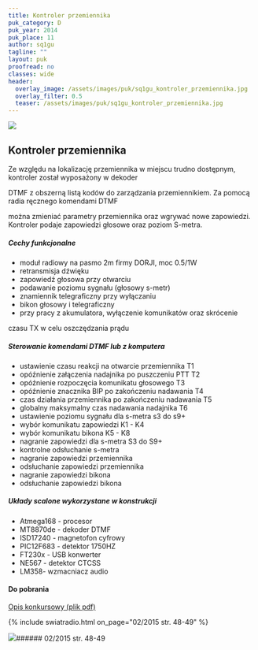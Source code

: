 ```yaml
---
title: Kontroler przemiennika
puk_category: D
puk_year: 2014
puk_place: 11
author: sq1gu
tagline: ""
layout: puk
proofread: no
classes: wide
header:
  overlay_image: /assets/images/puk/sq1gu_kontroler_przemiennika.jpg
  overlay_filter: 0.5
  teaser: /assets/images/puk/sq1gu_kontroler_przemiennika.jpg
---
```






 



![](assets/data/img/projects/2014-11-0.jpg) 



Kontroler przemiennika
----------------------





 Ze względu na lokalizację przemiennika w miejscu trudno dostępnym, kontroler został wyposażony w dekoder

 DTMF z obszerną listą kodów do zarządzania przemiennikiem. Za pomocą radia ręcznego komendami DTMF

 można zmieniać parametry przemiennika oraz wgrywać nowe zapowiedzi. Kontroler podaje zapowiedzi głosowe oraz poziom S-metra.




##### Cechy funkcjonalne




* moduł radiowy na pasmo 2m firmy DORJI, moc 0.5/1W
* retransmisja dźwięku
* zapowiedź głosowa przy otwarciu
* podawanie poziomu sygnału (głosowy s-metr)
* znamiennik telegraficzny przy wyłączaniu
* bikon głosowy i telegraficzny
* przy pracy z akumulatora, wyłączenie komunikatów oraz skrócenie

 czasu TX w celu oszczędzania prądu




##### Sterowanie komendami DTMF lub z komputera




* ustawienie czasu reakcji na otwarcie przemiennika T1
* opóźnienie załączenia nadajnika po puszczeniu PTT T2
* opóźnienie rozpoczęcia komunikatu głosowego T3
* opóźnienie znacznika BIP po zakończeniu nadawania T4
* czas działania przemiennika po zakończeniu nadawania T5
* globalny maksymalny czas nadawania nadajnika T6
* ustawienie poziomu sygnału dla s-metra s3 do s9+
* wybór komunikatu zapowiedzi K1 - K4
* wybór komunikatu bikona K5 - K8
* nagranie zapowiedzi dla s-metra S3 do S9+
* kontrolne odsłuchanie s-metra
* nagranie zapowiedzi przemiennika
* odsłuchanie zapowiedzi przemiennika
* nagranie zapowiedzi bikona
* odsłuchanie zapowiedzi bikona




##### Układy scalone wykorzystane w konstrukcji




* Atmega168 - procesor
* MT8870de - dekoder DTMF
* ISD17240 - magnetofon cyfrowy
* PIC12F683 - detektor 1750HZ
* FT230x - USB konwerter
* NE567 - detektor CTCSS
* LM358- wzmacniacz audio





#### Do pobrania

[Opis konkursowy (plik pdf)](/assets/bin/SQ1GU_Kontroler-przemiennika-v.3.pdf)

{% include swiatradio.html on_page="02/2015 str. 48-49" %}


![](assets/img/logo/sr_logo_s.jpg)###### 02/2015 str. 48-49

 





 


